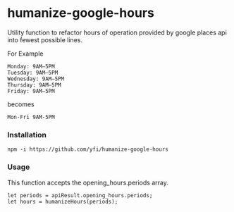 # humanize-google-hours

Utility function to refactor hours of operation provided by google places api into fewest possible lines.

For Example
```
Monday: 9AM–5PM
Tuesday: 9AM–5PM
Wednesday: 9AM–5PM
Thursday: 9AM–5PM
Friday: 9AM–5PM
```
becomes
```
Mon-Fri 9AM-5PM
```

### Installation
```
npm -i https://github.com/yfi/humanize-google-hours
```

### Usage
This function accepts the opening_hours.periods array.

```
let periods = apiResult.opening_hours.periods;
let hours = humanizeHours(periods);

```
